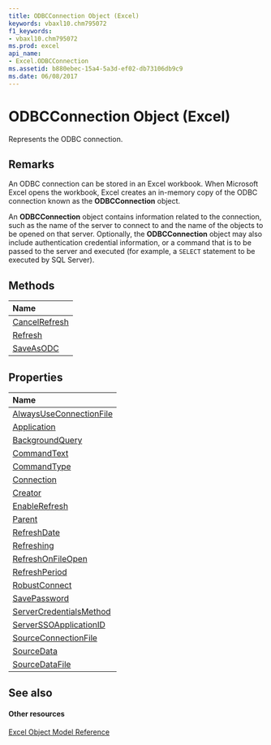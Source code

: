 ```yaml
---
title: ODBCConnection Object (Excel)
keywords: vbaxl10.chm795072
f1_keywords:
- vbaxl10.chm795072
ms.prod: excel
api_name:
- Excel.ODBCConnection
ms.assetid: b880ebec-15a4-5a3d-ef02-db73106db9c9
ms.date: 06/08/2017
---
```



# ODBCConnection Object (Excel)

Represents the ODBC connection.


## Remarks

An ODBC connection can be stored in an Excel workbook. When Microsoft Excel opens the workbook, Excel creates an in-memory copy of the ODBC connection known as the **ODBCConnection** object.

An **ODBCConnection** object contains information related to the connection, such as the name of the server to connect to and the name of the objects to be opened on that server. Optionally, the **ODBCConnection** object may also include authentication credential information, or a command that is to be passed to the server and executed (for example, a `SELECT` statement to be executed by SQL Server).


## Methods



|**Name**|
|:-----|
|[CancelRefresh](odbcconnection-cancelrefresh-method-excel.md)|
|[Refresh](odbcconnection-refresh-method-excel.md)|
|[SaveAsODC](odbcconnection-saveasodc-method-excel.md)|

## Properties



|**Name**|
|:-----|
|[AlwaysUseConnectionFile](odbcconnection-alwaysuseconnectionfile-property-excel.md)|
|[Application](odbcconnection-application-property-excel.md)|
|[BackgroundQuery](odbcconnection-backgroundquery-property-excel.md)|
|[CommandText](odbcconnection-commandtext-property-excel.md)|
|[CommandType](odbcconnection-commandtype-property-excel.md)|
|[Connection](odbcconnection-connection-property-excel.md)|
|[Creator](odbcconnection-creator-property-excel.md)|
|[EnableRefresh](odbcconnection-enablerefresh-property-excel.md)|
|[Parent](odbcconnection-parent-property-excel.md)|
|[RefreshDate](odbcconnection-refreshdate-property-excel.md)|
|[Refreshing](odbcconnection-refreshing-property-excel.md)|
|[RefreshOnFileOpen](odbcconnection-refreshonfileopen-property-excel.md)|
|[RefreshPeriod](odbcconnection-refreshperiod-property-excel.md)|
|[RobustConnect](odbcconnection-robustconnect-property-excel.md)|
|[SavePassword](odbcconnection-savepassword-property-excel.md)|
|[ServerCredentialsMethod](odbcconnection-servercredentialsmethod-property-excel.md)|
|[ServerSSOApplicationID](odbcconnection-serverssoapplicationid-property-excel.md)|
|[SourceConnectionFile](odbcconnection-sourceconnectionfile-property-excel.md)|
|[SourceData](odbcconnection-sourcedata-property-excel.md)|
|[SourceDataFile](odbcconnection-sourcedatafile-property-excel.md)|

## See also


#### Other resources


[Excel Object Model Reference](http://msdn.microsoft.com/library/11ea8598-8a20-92d5-f98b-0da04263bf2c%28Office.15%29.aspx)
